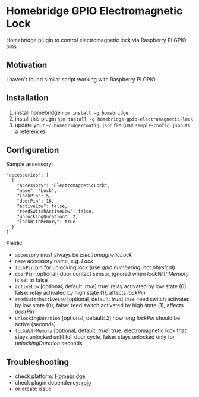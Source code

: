 # Homebridge GPIO Electromagnetic Lock
Homebridge plugin to control electromagnetic lock via Raspberry Pi GPIO pins.

## Motivation
I haven't found similar script working with Raspberry Pi GPIO.

## Installation
1. install homebridge
   `npm install -g homebridge`
2. install this plugin
   `npm install -g homebridge-gpio-electromagnetic-lock`
3. update your `~/.homebridge/config.json` file (use `sample-config.json` as a reference)

## Configuration
Sample accessory:
```
"accessories": [
  {
    "accessory": "ElectromagneticLock",
    "name": "Lock",
    "lockPin": 5,
    "doorPin": 16,
    "activeLow": false,
    "reedSwitchActiveLow": false,
    "unlockingDuration": 2,
    "lockWithMemory": true
  }
]
```

Fields:

- `accessory` must always be *ElectromagneticLock*
- `name` accessory name, e.g. *Lock*
- `lockPin` pin for unlocking lock (use *gpio numbering*, not *physical*)
- `doorPin` [optional] door contact sensor, ignored when *lockWithMemory* is set to false
- `activeLow` [optional, default: *true*] true: relay activated by low state (0), false: relay activated by high state (1), affects *lockPin*
- `reedSwitchActiveLow` [optional, default: *true*] true: reed switch activated by low state (0), false: reed switch activated by high state (1), affects *doorPin*
- `unlockingDuration` [optional, default: *2*] how long *lockPin* should be active (seconds)
- `lockWithMemory` [optional, default: *true*] true: electromagnetic lock that stays unlocked until full door cycle, false: stays unlocked only for *unlockingDuration* seconds

## Troubleshooting
- check platform: [Homebridge](https://github.com/nfarina/homebridge)
- check plugin dependency: [rpio](https://www.npmjs.com/package/rpio)
- or create issue

